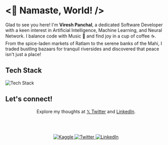 # <👋 Namaste, World! />

Glad to see you here! I'm **Viresh Panchal**, a dedicated Software Developer with a keen interest in Artificial Intelligence, Machine Learning, and Neural Network. I balance code with Music 🎵 and find joy in a cup of coffee ☕. From the spice-laden markets of Ratlam to the serene banks of the Mahi, I traded bustling bazaars for tranquil riversides and discovered that peace isn't just a place!

## Tech Stack

![Tech Stack](https://skillicons.dev/icons?i=python,cpp,c,js,html,css,nodejs,mysql,mongodb,git)

## Let's connect!
<div align="center">

  Explore my thoughts at <a href="https://x.com/VireshPanc81673?s=09">𝕏 Twitter</a> and <a href="https://www.linkedin.com/in/viresh-panchal-3923a11b9">LinkedIn</a>.

  <br><br>

  <a href="https://www.kaggle.com/vireshpanchal">
    <img src="https://img.shields.io/badge/Kaggle-vireshpanchal-blue" alt="Kaggle">
  </a>
  <a href="https://x.com/VireshPanc81673?s=09">
    <img src="https://img.shields.io/twitter/follow/vireshpanchal?style=social" alt="Twitter">
  </a>
  <a href="https://www.linkedin.com/in/viresh-panchal-3923a11b9">
    <img src="https://img.shields.io/badge/LinkedIn-vireshpanchal-blue" alt="LinkedIn">
  </a>
</div>

